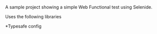 

A sample project showing a simple Web Functional test using Selenide.

Uses the following libraries

*Typesafe config




